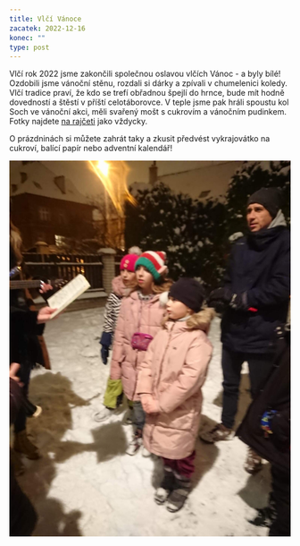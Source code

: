 ```yaml
---
title: Vlčí Vánoce
zacatek: 2022-12-16
konec: ""
type: post
---
```

Vlčí rok 2022 jsme zakončili společnou oslavou vlčích Vánoc - a byly bílé! Ozdobili jsme vánoční stěnu, rozdali si dárky a zpívali v chumelenici koledy. Vlčí tradice praví, že kdo se trefí obřadnou špejlí do hrnce, bude mít hodně dovedností a štěstí v příští celotáborovce. V teple jsme pak hráli spoustu kol Soch ve vánoční akci, měli svařený mošt s cukrovím a vánočním pudinkem. Fotky najdete [na rajčeti](https://keblany.rajce.idnes.cz/Vinohradske_vlci_Vanoce_12_2022/) jako vždycky.

O prázdninách si můžete zahrát taky a zkusit předvést vykrajovátko na cukroví, balící papír nebo adventní kalendář!

![](img-20221220-wa0014.jpg)